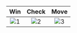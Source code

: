Win                |  Check                | Move 
:-------------------------:|:-------------------------:|:-------------------------:
![1](https://user-images.githubusercontent.com/104350955/169143871-b29b91b8-7273-49dd-8244-fad67531ba67.jpg)|![2](https://user-images.githubusercontent.com/104350955/169143879-2d3f94ab-ddd2-4d8a-b6c3-d436ba2441c8.jpg)|![3](https://user-images.githubusercontent.com/104350955/169143882-0f32aa3f-783f-4143-af97-32a1f395cf8d.jpg)


